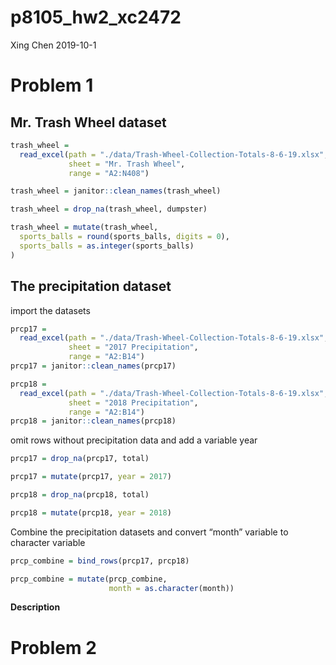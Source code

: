 p8105\_hw2\_xc2472
================
Xing Chen
2019-10-1

# Problem 1

## Mr. Trash Wheel dataset

``` r
trash_wheel = 
  read_excel(path = "./data/Trash-Wheel-Collection-Totals-8-6-19.xlsx", 
             sheet = "Mr. Trash Wheel", 
             range = "A2:N408")

trash_wheel = janitor::clean_names(trash_wheel)

trash_wheel = drop_na(trash_wheel, dumpster)

trash_wheel = mutate(trash_wheel, 
  sports_balls = round(sports_balls, digits = 0),
  sports_balls = as.integer(sports_balls)
)
```

## The precipitation dataset

import the datasets

``` r
prcp17 = 
  read_excel(path = "./data/Trash-Wheel-Collection-Totals-8-6-19.xlsx",
             sheet = "2017 Precipitation",
             range = "A2:B14")
prcp17 = janitor::clean_names(prcp17)

prcp18 = 
  read_excel(path = "./data/Trash-Wheel-Collection-Totals-8-6-19.xlsx",
             sheet = "2018 Precipitation",
             range = "A2:B14")
prcp18 = janitor::clean_names(prcp18)
```

omit rows without precipitation data and add a variable year

``` r
prcp17 = drop_na(prcp17, total)

prcp17 = mutate(prcp17, year = 2017)

prcp18 = drop_na(prcp18, total)

prcp18 = mutate(prcp18, year = 2018)
```

Combine the precipitation datasets and convert “month” variable to
character variable

``` r
prcp_combine = bind_rows(prcp17, prcp18)

prcp_combine = mutate(prcp_combine, 
                      month = as.character(month))
```

**Description**

# Problem 2

